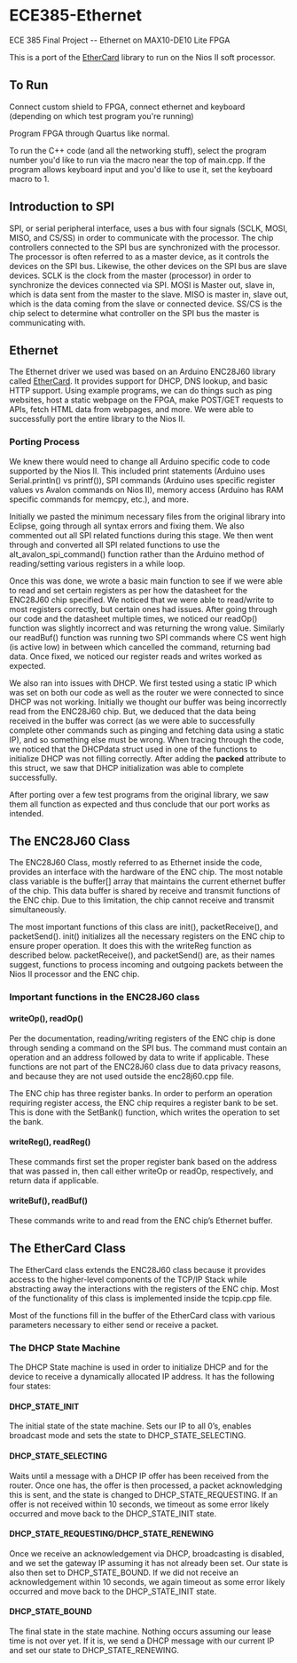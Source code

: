 # ECE385-Ethernet
ECE 385 Final Project -- Ethernet on MAX10-DE10 Lite FPGA

This is a port of the [EtherCard](https://github.com/njh/EtherCard) library to run on the Nios II soft processor.


## To Run
Connect custom shield to FPGA, connect ethernet and keyboard (depending on which test program you're running)

Program FPGA through Quartus like normal. 

To run the C++ code (and all the networking stuff), select the program number you'd like to run via the macro near the top of main.cpp. If the program allows keyboard input and you'd like to use it, set the keyboard macro to 1.



## Introduction to SPI
SPI, or serial peripheral interface, uses a bus with four signals (SCLK, MOSI, MISO, and CS/SS) in order to communicate with the processor. The chip controllers connected to the SPI bus are synchronized with the processor. The processor is often referred to as a master device, as it controls the devices on the SPI bus. Likewise, the other devices on the SPI bus are slave devices. SCLK is the clock from the master (processor) in order to synchronize the devices connected via SPI. MOSI is Master out, slave in, which is data sent from the master to the slave. MISO is master in, slave out, which is the data coming from the slave or connected device. SS/CS is the chip select to determine what controller on the SPI bus the master is communicating with.
 
## Ethernet
The Ethernet driver we used was based on an Arduino ENC28J60 library called [EtherCard](https://github.com/njh/EtherCard). It provides support for DHCP, DNS lookup, and basic HTTP support. Using example programs, we can do things such as ping websites, host a static webpage on the FPGA, make POST/GET requests to APIs, fetch HTML data from webpages, and more. We were able to successfully port the entire library to the Nios II. 

### Porting Process 
We knew there would need to change all Arduino specific code to code supported by the Nios II. This included print statements (Arduino uses Serial.println() vs printf()), SPI commands (Arduino uses specific register values vs Avalon commands on Nios II), memory access (Arduino has RAM specific commands for memcpy, etc.), and more. 

Initially we pasted the minimum necessary files from the original library into Eclipse, going through all syntax errors and fixing them. We also commented out all SPI related functions during this stage. We then went through and converted all SPI related functions to use the alt_avalon_spi_command() function rather than the Arduino method of reading/setting various registers in a while loop. 

Once this was done, we wrote a basic main function to see if we were able to read and set certain registers as per how the datasheet for the ENC28J60 chip specified. We noticed that we were able to read/write to most registers correctly, but certain ones had issues. After going through our code and the datasheet multiple times, we noticed our readOp() function was slightly incorrect and was returning the wrong value. Similarly our readBuf() function was running two SPI commands where CS went high (is active low) in between which cancelled the command, returning bad data. Once fixed, we noticed our register reads and writes worked as expected. 

We also ran into issues with DHCP. We first tested using a static IP which was set on both our code as well as the router we were connected to since DHCP was not working. Initially we thought our buffer was being incorrectly read from the ENC28J60 chip. But, we deduced that the data being received in the buffer was correct (as we were able to successfully complete other commands such as pinging and fetching data using a static IP), and so something else must be wrong. When tracing through the code, we noticed that the DHCPdata struct used in one of the functions to initialize DHCP was not filling correctly. After adding the __packed__ attribute to this struct, we saw that DHCP initialization was able to complete successfully. 

After porting over a few test programs from the original library, we saw them all function as expected and thus conclude that our port works as intended. 

## The ENC28J60 Class
The ENC28J60 Class, mostly referred to as Ethernet inside the code,  provides an interface with the hardware of the ENC chip. The most notable class variable is the buffer[] array that maintains the current ethernet buffer of the chip. This data buffer is shared by receive and transmit functions of the ENC chip. Due to this limitation, the chip cannot receive and transmit simultaneously. 

The most important functions of this class are init(), packetReceive(), and packetSend(). init() initializes all the necessary registers on the ENC chip to ensure proper operation. It does this with the writeReg function as described below. packetReceive(), and packetSend() are, as their names suggest, functions to process incoming and outgoing packets between the Nios II processor and the ENC chip. 

### Important functions in the ENC28J60 class
#### writeOp(), readOp()
Per the documentation, reading/writing registers of the ENC chip is done through sending a command on the SPI bus. The command must contain an operation and an address followed by data to write if applicable. These functions are not part of the ENC28J60 class due to data privacy reasons, and because they are not used outside the enc28j60.cpp file.

The ENC chip has three register banks. In order to perform an operation requiring register access, the ENC chip requires a register bank to be set. This is done with the SetBank() function, which writes the operation to set the bank. 

#### writeReg(), readReg()
These commands first set the proper register bank based on the address that was passed in, then call either writeOp or readOp, respectively, and return data if applicable.

#### writeBuf(), readBuf()
These commands write to and read from the ENC chip’s Ethernet buffer. 

## The EtherCard Class
The EtherCard class extends the ENC28J60 class because it provides access to the higher-level components of the TCP/IP Stack while abstracting away the interactions with the registers of the ENC chip. Most of the functionality of this class is implemented inside the tcpip.cpp file. 

Most of the functions fill in the buffer of the EtherCard class with various parameters necessary to either send or receive a packet. 

### The DHCP State Machine
The DHCP State machine is used in order to initialize DHCP and for the device to receive a dynamically allocated IP address. It has the following four states:
#### DHCP_STATE_INIT
The initial state of the state machine. Sets our IP to all 0’s, enables broadcast mode and sets the state to DHCP_STATE_SELECTING.
#### DHCP_STATE_SELECTING
Waits until a message with a DHCP IP offer has been received from the router. Once one has, the offer is then processed, a packet acknowledging this is sent, and the state is changed to DHCP_STATE_REQUESTING. If an offer is not received within 10 seconds, we timeout as some error likely occurred and move back to the DHCP_STATE_INIT state. 
#### DHCP_STATE_REQUESTING/DHCP_STATE_RENEWING
Once we receive an acknowledgement via DHCP, broadcasting is disabled, and we set the gateway IP assuming it has not already been set. Our state is also then set to DHCP_STATE_BOUND. If we did not receive an acknowledgement within 10 seconds, we again timeout as some error likely occurred and move back to the DHCP_STATE_INIT state. 
#### DHCP_STATE_BOUND
The final state in the state machine. Nothing occurs assuming our lease time is not over yet. If it is, we send a DHCP message with our current IP and set our state to DHCP_STATE_RENEWING. 


